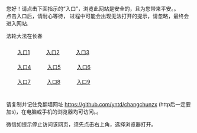 您好！请点击下面指示的“入口”，浏览此网站是安全的，且为您带来平安。。 <br/>
点击入口后，请耐心等待， 过程中可能会出现无法打开的提示，请忽略，最终会进入网站. </br>

法轮大法在长春<br/>
<div style="padding:10px"><a style="margin:20px" target="_blank" href="https://dy4kdtxzoxr4f.cloudfront.net/2Qpsp?rlytbcxi" id="ccLink1" rel="nofollow">入口1</a> <a target="_blank" style="margin:20px" href="https://d1chmhzb0oye4p.cloudfront.net/2Qpsp?clype" id="ccLink2" rel="nofollow">入口2</a> <a style="margin:20px" target="_blank" href="https://d11df1mpm1hfei.cloudfront.net/2Qpsp?hdywn" id="ccLink3" rel="nofollow">入口3</a></div>

<div style="padding:10px" ><a style="margin:20px" target="_blank" href="https://dy4kdtxzoxr4f.cloudfront.net/2Qpsp?rlytbcxi" id="ccLink4" rel="nofollow">入口4</a> <a style="margin:20px" href="https://d1chmhzb0oye4p.cloudfront.net/2Qpsp?clype" target="_blank" id="ccLink5" rel="nofollow">入口5</a> <a style="margin:20px" href="https://d11df1mpm1hfei.cloudfront.net/2Qpsp?hdywn" target="_blank" id="ccLink6" rel="nofollow">入口6</a></div>

<div style="padding:10px"><a style="margin:20px" target="_blank" href="https://dy4kdtxzoxr4f.cloudfront.net/2Qpsp?rlytbcxi" id="ccLink7" rel="nofollow">入口7</a> <a style="margin:20px" href="https://d1chmhzb0oye4p.cloudfront.net/2Qpsp?clype" target="_blank" id="ccLink8" rel="nofollow">入口8</a> <a style="margin:20px" target="_blank" href="https://d11df1mpm1hfei.cloudfront.net/2Qpsp?hdywn" id="ccLink9" rel="nofollow">入口9</a></div>

<br/>



请复制并记住免翻墙网址 https://github.com/yntd/changchunzx (http后一定要加s)，在电脑或手机的浏览器均可访问。。<br/>

微信如提示停止访问该网页，须先点击右上角，选择浏览器打开。
